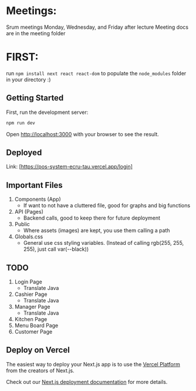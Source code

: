 # Meetings:
Srum meetings Monday, Wednesday, and Friday after lecture
Meeting docs are in the meeting folder

# FIRST:
run `npm install next react react-dom` to populate the `node_modules` folder in your directory :)

## Getting Started

First, run the development server:

```bash
npm run dev
```

Open [http://localhost:3000](http://localhost:3000) with your browser to see the result.

## Deployed

Link: [https://pos-system-ecru-tau.vercel.app/login]

## Important Files
1. Components (App)
    - If want to not have a cluttered file, good for graphs and big functions
2. API (Pages)
    - Backend calls, good to keep there for future deployment
3. Public
    - Where assets (images) are kept, you use them calling a path
4. Globals.css
    - General use css styling variables. (Instead of calling rgb(255, 255, 255), just call var(--black))

## TODO

1. Login Page
    - Translate Java
2. Cashier Page
    - Translate Java
3. Manager Page
    - Translate Java
4. Kitchen Page
5. Menu Board Page
6. Customer Page

## Deploy on Vercel

The easiest way to deploy your Next.js app is to use the [Vercel Platform](https://vercel.com/new?utm_medium=default-template&filter=next.js&utm_source=create-next-app&utm_campaign=create-next-app-readme) from the creators of Next.js.

Check out our [Next.js deployment documentation](https://nextjs.org/docs/app/building-your-application/deploying) for more details.
